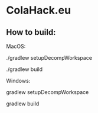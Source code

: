 # ColaHack.eu

## How to build:
MacOS: 

./gradlew setupDecompWorkspace

./gradlew build



Windows: 

gradlew setupDecompWorkspace

gradlew build

